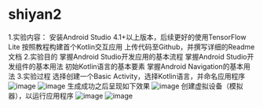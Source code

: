 # shiyan2
1.实验内容：
安装Android Studio 4.1+以上版本，后续更好的使用TensorFlow Lite
按照教程构建首个Kotlin交互应用
上传代码至Github，并撰写详细的Readme文档
2.实验目的
掌握Android Studio开发应用的基本流程
掌握Android Studio开发组件的基本用法
初始Kotlin语言的基本要素
掌握Android Navigation的基本用法
3.实验过程
选择创建一个Basic Activity，选择Kotlin语言，并命名应用程序
![image](https://github.com/865256336/shiyan2/assets/107561613/b611e46c-afbd-426a-af21-b76014e14129)
![image](https://github.com/865256336/shiyan2/assets/107561613/a0944fbf-9e38-414f-bced-93828d7db57e)
生成成功之后呈现如下效果
![image](https://github.com/865256336/shiyan2/assets/107561613/260c40ab-ba2f-443e-91a0-a431e32a05ba)
创建虚拟设备（模拟器），以运行应用程序
![image](https://github.com/865256336/shiyan2/assets/107561613/a16fbabd-c973-4d95-ae46-0a18321952ef)
![image](https://github.com/865256336/shiyan2/assets/107561613/2240919e-ab9e-4f75-99db-78826c289562)
